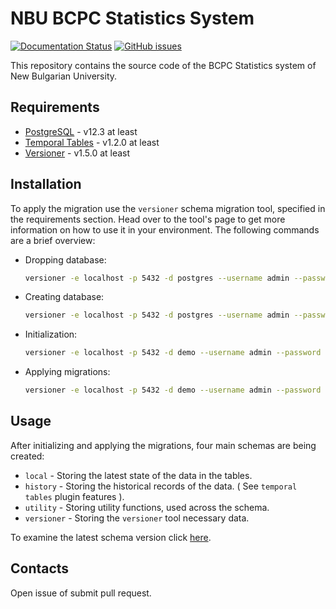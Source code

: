 # NBU BCPC Statistics System

[![Documentation Status](https://readthedocs.org/projects/ansicolortags/badge/?version=latest)](http://ansicolortags.readthedocs.io/?badge=latest) [![GitHub issues](https://img.shields.io/github/issues/Naereen/StrapDown.js.svg)](https://github.com/vitanovs/nbu-bcpc-system/issues)

This repository contains the source code of the BCPC Statistics system of New Bulgarian University.

## Requirements

* [PostgreSQL](https://www.postgresql.org) - v12.3 at least
* [Temporal Tables](https://pgxn.org/dist/temporal_tables/) - v1.2.0 at least
* [Versioner](https://github.com/vitanovs/versioner) - v1.5.0 at least

## Installation

To apply the migration use the `versioner` schema migration tool, specified in the requirements section. Head over to the tool's page to get more information on how to use it in your environment. The following commands are a brief overview:

* Dropping database:

    ```sh
    versioner -e localhost -p 5432 -d postgres --username admin --password 1234 --sslmode disable database drop -n demo
    ```

* Creating database:

    ```sh
    versioner -e localhost -p 5432 -d postgres --username admin --password 1234 --sslmode disable database create -n demo
    ```

* Initialization:

    ```sh
    versioner -e localhost -p 5432 -d demo --username admin --password 1234 --sslmode disable migration init
    ```

* Applying migrations:

    ```sh
    versioner -e localhost -p 5432 -d demo --username admin --password 1234 --sslmode disable migration apply -c ./configuration.toml
    ```

## Usage

After initializing and applying the migrations, four main schemas are being created:

* `local` - Storing the latest state of the data in the tables.
* `history` - Storing the historical records of the data. ( See `temporal tables` plugin features ).
* `utility` - Storing utility functions, used across the schema.
* `versioner` - Storing the `versioner` tool necessary data.

To examine the latest schema version click [here](https://raw.githubusercontent.com/vitanovs/nbu-bcpc-system/master/docs/schema.png).

## Contacts

Open issue of submit pull request.
